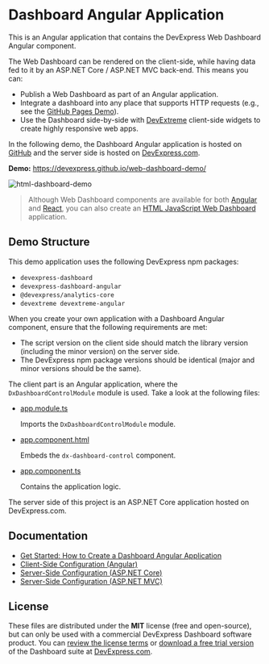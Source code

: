 # Dashboard Angular Application

This is an Angular application that contains the DevExpress Web Dashboard Angular component. 

The Web Dashboard can be rendered on the client-side, while having data fed to it by an ASP.NET Core / ASP.NET MVC back-end. This means you can:

- Publish a Web Dashboard as part of an Angular application.
- Integrate a dashboard into any place that supports HTTP requests (e.g., see the [GitHub Pages Demo](https://devexpress.github.io/web-dashboard-demo/)).
- Use the Dashboard side-by-side with [DevExtreme](https://js.devexpress.com) client-side widgets to create highly responsive web apps.

In the following demo, the Dashboard Angular application is hosted on [GitHub](https://pages.github.com) and the server side is hosted on [DevExpress.com](https://www.devexpress.com).

**Demo:** https://devexpress.github.io/web-dashboard-demo/

![html-dashboard-demo](https://user-images.githubusercontent.com/17986517/35871357-13796742-0b75-11e8-9b12-a90de4813b96.png)

> Although Web Dashboard components are available for both [Angular](https://docs.devexpress.com/Dashboard/400409) and [React](https://docs.devexpress.com/Dashboard/400683), you can also create an [HTML JavaScript Web Dashboard](https://github.com/devexpress/web-dashboard-demo) application.


## Demo Structure
This demo application uses the following DevExpress npm packages:
- `devexpress-dashboard`
- `devexpress-dashboard-angular`
- `@devexpress/analytics-core`
- `devextreme devextreme-angular`

When you create your own application with a Dashboard Angular component, ensure that the following requirements are met:

- The script version on the client side should match the library version (including the minor version) on the server side.
- The DevExpress npm package versions should be identical (major and minor versions should be the same).

The client part is an Angular application, where the `DxDashboardControlModule` module is used. Take a look at the following files:

- [app.module.ts](./src/app/app.module.ts)

  Imports the `DxDashboardControlModule` module.
- [app.component.html](./src/app/app.component.html)

  Embeds the `dx-dashboard-control` component.
- [app.component.ts](./src/app/app.component.ts)

  Contains the application logic.
  
 The server side of this project is an ASP.NET Core application hosted on DevExpress.com.
  
 ## Documentation

- [Get Started: How to Create a Dashboard Angular Application](https://docs.devexpress.com/Dashboard/400322?v=20.2)
- [Client-Side Configuration (Angular)](https://docs.devexpress.com/Dashboard/400409?v=20.2)
- [Server-Side Configuration (ASP.NET Core)](https://docs.devexpress.com/Dashboard/119166?v=20.2)
- [Server-Side Configuration (ASP.NET MVC)](https://docs.devexpress.com/Dashboard/119500?v=20.2)

## License

These files are distributed under the **MIT** license (free and open-source), but can only be used with a commercial DevExpress Dashboard software product. You can [review the license terms](https://www.devexpress.com/Support/EULAs/NetComponents.xml) or [download a free trial version](https://go.devexpress.com/DevExpressDownload_UniversalTrial.aspx) of the Dashboard suite at [DevExpress.com](https://www.devexpress.com).
